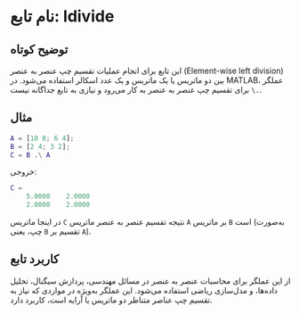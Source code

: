 
# نام تابع: ldivide

## توضیح کوتاه
این تابع برای انجام عملیات تقسیم چپ عنصر به عنصر (Element-wise left division) بین دو ماتریس یا یک ماتریس و یک عدد اسکالر استفاده می‌شود. در MATLAB، عملگر `.\` برای تقسیم چپ عنصر به عنصر به کار می‌رود و نیازی به تابع جداگانه نیست.

## مثال
```matlab
A = [10 8; 6 4];
B = [2 4; 3 2];
C = B .\ A
```

خروجی:
```matlab
C =
    5.0000    2.0000
    2.0000    2.0000
```

در اینجا ماتریس `C` نتیجه تقسیم عنصر به عنصر ماتریس `A` بر ماتریس `B` است (به‌صورت چپ، یعنی `B` تقسیم بر `A`).

## کاربرد تابع
از این عملگر برای محاسبات عنصر به عنصر در مسائل مهندسی، پردازش سیگنال، تحلیل داده‌ها، و مدل‌سازی ریاضی استفاده می‌شود. این عملگر به‌ویژه در مواردی که نیاز به تقسیم چپ عناصر متناظر دو ماتریس یا آرایه است، کاربرد دارد.
